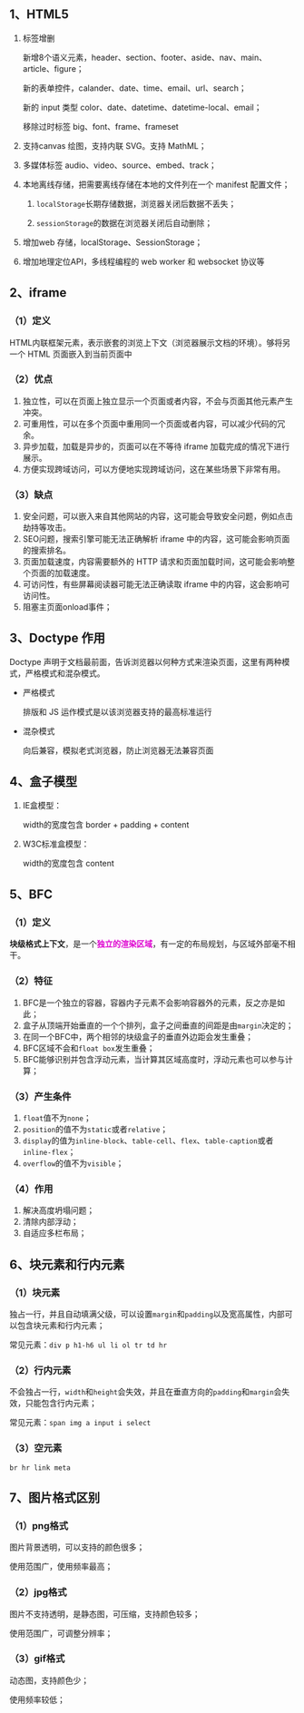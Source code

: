 ## 1、HTML5

1. 标签增删

   新增8个语义元素，header、section、footer、aside、nav、main、article、figure；

   新的表单控件，calander、date、time、email、url、search；

   新的 input 类型 color、date、datetime、datetime-local、email；

   移除过时标签 big、font、frame、frameset

2. 支持canvas 绘图，支持内联 SVG。支持 MathML；

3. 多媒体标签 audio、video、source、embed、track；

4. 本地离线存储，把需要离线存储在本地的文件列在一个 manifest 配置文件；

   1. `localStorage`长期存储数据，浏览器关闭后数据不丢失；

   2. `sessionStorage`的数据在浏览器关闭后自动删除；

5. 增加web 存储，localStorage、SessionStorage；

6. 增加地理定位API，多线程编程的 web worker 和 websocket 协议等



## 2、iframe

### （1）定义

​	HTML内联框架元素，表示嵌套的浏览上下文（浏览器展示文档的环境）。够将另一个 HTML 页面嵌入到当前页面中



### （2）优点

1. 独立性，可以在页面上独立显示一个页面或者内容，不会与页面其他元素产生冲突。
2. 可重用性，可以在多个页面中重用同一个页面或者内容，可以减少代码的冗余。
3. 异步加载，加载是异步的，页面可以在不等待 iframe 加载完成的情况下进行展示。
4. 方便实现跨域访问，可以方便地实现跨域访问，这在某些场景下非常有用。



### （3）缺点

1. 安全问题，可以嵌入来自其他网站的内容，这可能会导致安全问题，例如点击劫持等攻击。
2. SEO问题，搜索引擎可能无法正确解析 iframe 中的内容，这可能会影响页面的搜索排名。
3. 页面加载速度，内容需要额外的 HTTP 请求和页面加载时间，这可能会影响整个页面的加载速度。
4. 可访问性，有些屏幕阅读器可能无法正确读取 iframe 中的内容，这会影响可访问性。
5. 阻塞主页面onload事件；



## 3、Doctype 作用

Doctype 声明于文档最前面，告诉浏览器以何种方式来渲染页面，这里有两种模式，严格模式和混杂模式。

- 严格模式

  排版和 JS 运作模式是以该浏览器支持的最高标准运行

- 混杂模式

  向后兼容，模拟老式浏览器，防止浏览器无法兼容页面



## 4、盒子模型

1. IE盒模型：

   width的宽度包含 border + padding + content

2. W3C标准盒模型：

   width的宽度包含 content



## 5、BFC

### （1）定义

**块级格式上下文**，是一个<font color=deepred>**独立的渲染区域**</font>，有一定的布局规划，与区域外部毫不相干。



### （2）特征

1. BFC是一个独立的容器，容器内子元素不会影响容器外的元素，反之亦是如此；
2. 盒子从顶端开始垂直的一个个排列，盒子之间垂直的间距是由`margin`决定的；
3. 在同一个BFC中，两个相邻的块级盒子的垂直外边距会发生重叠；
4. BFC区域不会和`float box`发生重叠；
5. BFC能够识别并包含浮动元素，当计算其区域高度时，浮动元素也可以参与计算；



### （3）产生条件

1. `float`值不为`none`；
2. `position`的值不为`static`或者`relative`；
3. `display`的值为`inline-block`、`table-cell`、`flex`、`table-caption`或者`inline-flex`；
4. `overflow`的值不为`visible`；



### （4）作用

1. 解决高度坍塌问题；
2. 清除内部浮动；
3. 自适应多栏布局；



## 6、块元素和行内元素

### （1）块元素

独占一行，并且自动填满父级，可以设置`margin`和`padding`以及宽高属性，内部可以包含块元素和行内元素；

常见元素：`div p h1-h6 ul li ol tr td hr`



### （2）行内元素

不会独占一行，`width`和`height`会失效，并且在垂直方向的`padding`和`margin`会失效，只能包含行内元素；

常见元素：`span img a input i select`



### （3）空元素

`br hr link meta`



## 7、图片格式区别

### （1）png格式

图片背景透明，可以支持的颜色很多；

使用范围广，使用频率最高；



### （2）jpg格式

图片不支持透明，是静态图，可压缩，支持颜色较多；

使用范围广，可调整分辨率；



### （3）gif格式

动态图，支持颜色少；

使用频率较低；



